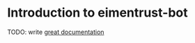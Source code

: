 # Introduction to eimentrust-bot

TODO: write [great documentation](http://jacobian.org/writing/what-to-write/)
